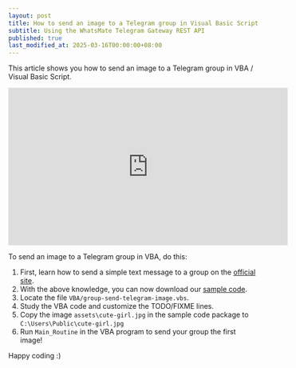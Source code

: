 ```yaml
---
layout: post
title: How to send an image to a Telegram group in Visual Basic Script / VBA
subtitle: Using the WhatsMate Telegram Gateway REST API
published: true
last_modified_at: 2025-03-16T00:00:00+08:00
---
```


This article shows you how to send an image to a Telegram group in VBA / Visual Basic Script.



<iframe width="560" height="315" src="https://www.youtube.com/embed/LeQ9hNvsmv8?rel=0&cc_load_policy=1" frameborder="0" allowfullscreen></iframe>


To send an image to a Telegram group in VBA, do this:

1. First, learn how to send a simple text message to a group on the [official site](https://www.whatsmate.net/telegram-group-message-api.html).
2. With the above knowledge, you can now download our [sample code](https://github.com/whatsmate/telegram-demos/archive/master.zip).
3. Locate the file `VBA/group-send-telegram-image.vbs`.  <script src="https://gist.github.com/whatsmate/2b3038459a52a10e85e5702673952684.js"></script>
4. Study the VBA code and customize the TODO/FIXME lines.
5. Copy the image `assets\cute-girl.jpg` in the sample code package to `C:\Users\Public\cute-girl.jpg`
6. Run `Main_Routine` in the VBA program to send your group the first image!


Happy coding :) 


<br>

